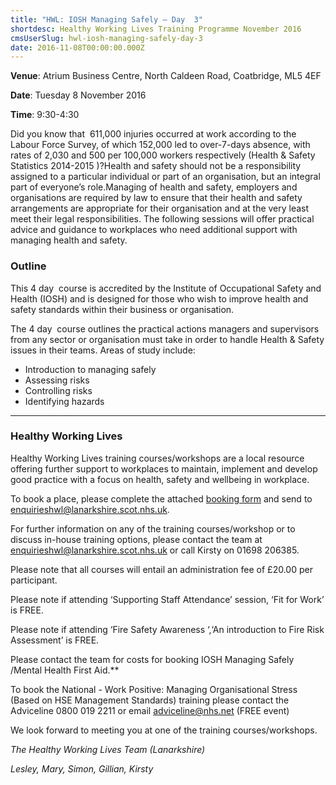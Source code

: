 ```yaml
---
title: "HWL: IOSH Managing Safely – Day  3"
shortdesc: Healthy Working Lives Training Programme November 2016
cmsUserSlug: hwl-iosh-managing-safely-day-3
date: 2016-11-08T00:00:00.000Z
---
```


**Venue**:  Atrium Business Centre, North Caldeen Road, Coatbridge, ML5 4EF

**Date**: Tuesday 8 November 2016

**Time**: 9:30-4:30

Did you know that  611,000 injuries occurred at work according to the Labour Force Survey, of which 152,000 led to over-7-days absence, with rates of 2,030 and 500 per 100,000 workers respectively (Health & Safety Statistics 2014-2015 )?Health and safety should not be a responsibility assigned to a particular individual or part of an organisation, but an integral part of everyone’s role.Managing of health and safety, employers and organisations are required by law to ensure that their health and safety arrangements are appropriate for their organisation and at the very least meet their legal responsibilities. The following sessions will offer practical advice and guidance to workplaces who need additional support with managing health and safety.

### Outline

This 4 day  course is accredited by the Institute of Occupational Safety and Health (IOSH) and is designed for those who wish to improve health and safety standards within their business or organisation. 

The 4 day  course outlines the practical actions managers and supervisors from any sector or organisation must take in order to handle Health & Safety issues in their teams. Areas of study include:

* Introduction to managing safely
* Assessing risks
* Controlling risks
* Identifying hazards

---

### Healthy Working Lives

Healthy Working Lives training courses/workshops are a local resource offering further support  to workplaces to maintain, implement and develop good practice with a focus on  health, safety and wellbeing in workplace.

To book a place, please complete the attached [booking form](/docs/HWL-Booking-Form-june-2016.doc) and send to [enquirieshwl@lanarkshire.scot.nhs.uk](mailto:enquirieshwl@lanarkshire.scot.nhs.uk).

For further information on any of the training courses/workshop or to discuss in-house training options, please contact the team at [enquirieshwl@lanarkshire.scot.nhs.uk](mailto:enquirieshwl@lanarkshire.scot.nhs.uk) or call Kirsty on 01698 206385.

Please note that all courses will entail an administration fee of £20.00 per participant.

Please note if attending ‘Supporting Staff Attendance’ session, ‘Fit for Work’ is FREE.

Please note if attending ‘Fire Safety Awareness ‘,‘An introduction to Fire Risk Assessment’ is FREE.

Please contact the team for costs for booking IOSH Managing Safely /Mental Health First Aid.**

To book the National - Work Positive: Managing Organisational Stress (Based on HSE Management Standards) training please contact the  Adviceline 0800 019 2211 or email  adviceline@nhs.net (FREE event)

We look forward to meeting you at one of the training courses/workshops.


*The Healthy Working Lives Team (Lanarkshire)*

*Lesley, Mary, Simon, Gillian, Kirsty*